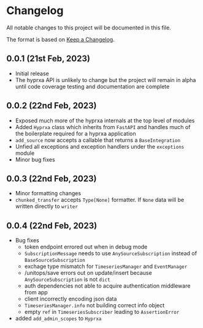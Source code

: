 # Changelog

All notable changes to this project will be documented in this file.

The format is based on [Keep a Changelog](https://keepachangelog.com/en/1.0.0/).

## 0.0.1 (21st Feb, 2023)

- Initial release
- The hyprxa API is unlikely to change but the project will remain in alpha until code coverage testing and documentation are complete

## 0.0.2 (22nd Feb, 2023)

- Exposed much more of the hyprxa internals at the top level of modules
- Added `Hyprxa` class which inherits from `FastAPI` and handles much of the boilerplate required for a hyprxa application
- `add_source` now accepts a callable that returns a `BaseIntegration`
- Unfied all exceptions and exception handlers under the `exceptions` module
- Minor bug fixes

## 0.0.3 (22nd Feb, 2023)

- Minor formatting changes
- `chunked_transfer` accepts `Type[None]` formatter. If `None` data will be written directly to `writer`

## 0.0.4 (22nd Feb, 2023)

- Bug fixes
    - token endpoint errored out when in debug mode
    - `SubscriptionMessage` needs to use `AnySourceSubscription` instead of `BaseSourceSubscription`
    - exchage type mismatch for `TimeseriesManager` and `EventManager`
    - /unitops/save errors out on update/insert because `AnySourceSubscription` is not `dict`
    - auth dependencies not able to acquire authentication middleware from app
    - client incorrectly encoding json data
    - `TimeseriesManager.info` not building correct info object
    - empty `ref` in `TimeseriesSubscriber` leading to `AssertionError`
- added `add_admin_scopes` to `Hyprxa`
